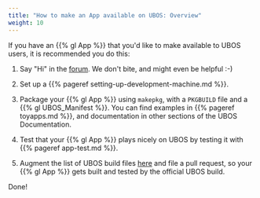 ```yaml
---
title: "How to make an App available on UBOS: Overview"
weight: 10
---
```


If you have an {{% gl App %}} that you'd like to make available to UBOS users, it
is recommended you do this:

1. Say "Hi" in the [forum](/community/). We don't bite, and might even be
   helpful :-)

1. Set up a {{% pageref setting-up-development-machine.md %}}.

1. Package your {{% gl App %}} using ``makepkg``, with a ``PKGBUILD`` file and a
   {{% gl UBOS_Manifest %}}. You can find examples in {{% pageref toyapps.md %}},
   and documentation in other sections of the UBOS Documentation.

1. Test that your {{% gl App %}} plays nicely on UBOS by testing it with
   {{% pageref app-test.md %}}.

1. Augment the list of UBOS build files
   [here](https://github.com/uboslinux/ubos-buildconfig/tree/develop/hl/us>)
   and file a pull request, so your {{% gl App %}} gets built and tested by
   the official UBOS build.

Done!
